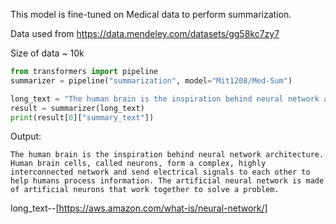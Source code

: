 This model is fine-tuned on Medical data to perform summarization.

Data used from https://data.mendeley.com/datasets/gg58kc7zy7

Size of data ~ 10k

```python 
from transformers import pipeline
summarizer = pipeline("summarization", model="Mit1208/Med-Sum")

long_text = "The human brain is the inspiration behind neural network architecture. Human brain cells, called neurons, form a complex, highly interconnected network and send electrical signals to each other to help humans process information. Similarly, an artificial neural network is made of artificial neurons that work together to solve a problem. Artificial neurons are software modules, called nodes, and artificial neural networks are software programs or algorithms that, at their core, use computing systems to solve mathematical calculations."
result = summarizer(long_text)
print(result[0]["summary_text"])
```

Output:
```
The human brain is the inspiration behind neural network architecture. Human brain cells, called neurons, form a complex, highly interconnected network and send electrical signals to each other to help humans process information. The artificial neural network is made of artificial neurons that work together to solve a problem.
```



long_text--[https://aws.amazon.com/what-is/neural-network/]